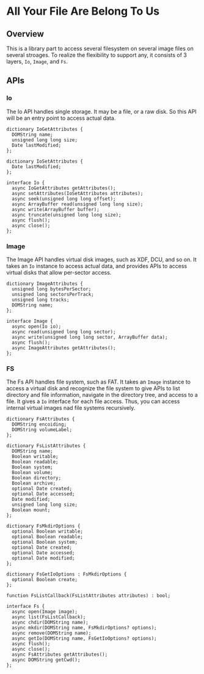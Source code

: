 # All Your File Are Belong To Us

## Overview
This is a library part to access several filesystem on several image files
on several stroages. To realize the flexibility to support any, it consists of
3 layers, `Io`, `Image`, and `Fs`.

## APIs
### Io
The Io API handles single storage. It may be a file, or a raw disk. So this API
will be an entry point to access actual data.

```webidl
dictionary IoGetAttributes {
  DOMString name;
  unsigned long long size;
  Date lastModified;
};

dictionary IoSetAttributes {
  Date lastModified;
};

interface Io {
  async IoGetAttributes getAttributes();
  async setAttributes(IoSetAttributes attributes);
  async seek(unsigned long long offset);
  async ArrayBuffer read(unsigned long long size);
  async write(ArrayBuffer buffer);
  async truncate(unsigned long long size);
  async flush();
  async close();
};
```

### Image
The Image API handles virtual disk images, such as XDF, DCU, and so on. It takes
an `Io` instance to access actual data, and provides APIs to access virtual
disks that allow per-sector access.

```webidl
dictionary ImageAttributes {
  unsigned long bytesPerSector;
  unsigned long sectorsPerTrack;
  unsigned long tracks;
  DOMString name;
};

interface Image {
  async open(Io io);
  async read(unsigned long long sector);
  async write(unsigned long long sector, ArrayBuffer data);
  async flush();
  async ImageAttributes getAttributes();
};
```

### FS
The Fs API handles file system, such as FAT. It takes an `Image` instance to
access a virtual disk and recognize the file system to give APIs to list
directory and file information, navigate in the directory tree, and access
to a file. It gives a `Io` interface for each file access. Thus, you can
access internal virtual images nad file systems recursively.

```webidl
dictionary FsAttributes {
  DOMString encoiding;
  DOMString volumeLabel;
};

dictionary FsListAttributes {
  DOMString name;
  Boolean writable;
  Boolean readable;
  Boolean system;
  Boolean volume;
  Boolean directory;
  Boolean archive;
  optional Date created;
  optional Date accessed;
  Date modified;
  unsigned long long size;
  Boolean mount;
};

dictionary FsMkdirOptions {
  optional Boolean writable;
  optional Boolean readable;
  optional Boolean system;
  optional Date created;
  optional Date accessed;
  optional Date modified;
};

dictionary FsGetIoOptions : FsMkdirOptions {
  optional Boolean create;
};

function FsListCallback(FsListAttributes attributes) : bool;

interface Fs {
  async open(Image image);
  async list(FsListCallback);
  async chdir(DOMString name);
  async mkdir(DOMString name, FsMkdirOptions? options);
  async remove(DOMString name);
  async getIo(DOMString name, FsGetIoOptions? options);
  async flush();
  async close();
  async FsAttributes getAttributes();
  async DOMString getCwd();
};
```
